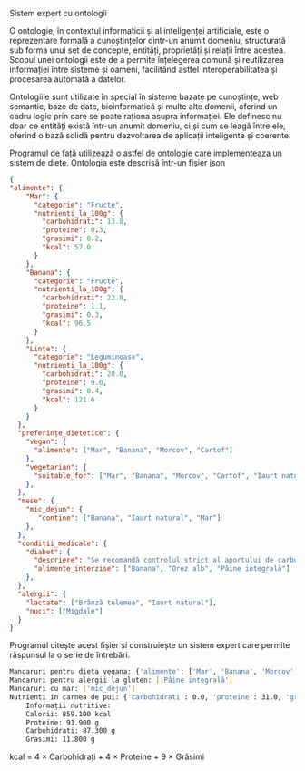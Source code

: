 Sistem expert cu ontologii

O ontologie, în contextul informaticii și al inteligenței artificiale, este o reprezentare formală a cunoștințelor dintr-un anumit domeniu, structurată sub forma unui set de concepte, entități, proprietăți și relații între acestea. Scopul unei ontologii este de a permite înțelegerea comună și reutilizarea informației între sisteme și oameni, facilitând astfel interoperabilitatea și procesarea automată a datelor.

Ontologiile sunt utilizate în special în sisteme bazate pe cunoștințe, web semantic, baze de date, bioinformatică și multe alte domenii, oferind un cadru logic prin care se poate raționa asupra informației. Ele definesc nu doar ce entități există într-un anumit domeniu, ci și cum se leagă între ele, oferind o bază solidă pentru dezvoltarea de aplicații inteligente și coerente.

Programul de față utilizează o astfel de ontologie care implementeaza un sistem de diete. Ontologia este descrisă într-un fișier json

```json
{
"alimente": {
    "Mar": {
      "categorie": "Fructe",
      "nutrienti_la_100g": {
        "carbohidrati": 13.8,
        "proteine": 0.3,
        "grasimi": 0.2,
        "kcal": 57.0
      }
    },
    "Banana": {
      "categorie": "Fructe",
      "nutrienti_la_100g": {
        "carbohidrati": 22.8,
        "proteine": 1.1,
        "grasimi": 0.3,
        "kcal": 96.5
      }
    },
    "Linte": {
      "categorie": "Leguminoase",
      "nutrienti_la_100g": {
        "carbohidrati": 20.0,
        "proteine": 9.0,
        "grasimi": 0.4,
        "kcal": 121.6
      }
    }
  },
  "preferințe_dietetice": {
    "vegan": {
      "alimente": ["Mar", "Banana", "Morcov", "Cartof"]
    },
    "vegetarian": {
      "suitable_for": ["Mar", "Banana", "Morcov", "Cartof", "Iaurt natural", "Brânză telemea", "Ou"]
    },
  },
  "mese": {
    "mic_dejun": {
       "contine": ["Banana", "Iaurt natural", "Mar"]
    },
  },
  "condiții_medicale": {
    "diabet": {
      "descriere": "Se recomandă controlul strict al aportului de carbohidrati simpli.",
      "alimente_interzise": ["Banana", "Orez alb", "Pâine integrală"]
    },
  },
  "alergii": {
    "lactate": ["Brânză telemea", "Iaurt natural"],
    "nuci": ["Migdale"]
  }
}
```

Programul citește acest fișier și construiește un sistem expert care permite răspunsul la o serie de întrebări. 

```bash
Mancaruri pentru dieta vegana: {'alimente': ['Mar', 'Banana', 'Morcov', 'Cartof']}
Mancaruri pentru alergii la gluten: ['Pâine integrală']
Mancaruri cu mar: ['mic_dejun']
Nutrienti in carnea de pui: {'carbohidrati': 0.0, 'proteine': 31.0, 'grasimi': 3.6, 'kcal': 165.4}
    Informații nutritive:
    Calorii: 859.100 kcal
    Proteine: 91.900 g
    Carbohidrati: 87.300 g
    Grasimi: 11.800 g
```    


kcal = 4 × Carbohidrați + 4 × Proteine + 9 × Grăsimi